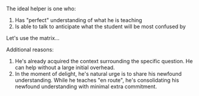 The ideal helper is one who:
  1. Has "perfect" understanding of what he is teaching
  2. Is able to talk to anticipate what the student will be most confused by 

Let's use the matrix...

Additional reasons: 
1. He's already acquired the context surrounding the specific question. He can help without a large initial overhead.
2. In the moment of delight, he's natural urge is to share his newfound understanding. While he teaches "en route", he's consolidating his newfound understanding with minimal extra commitment.
